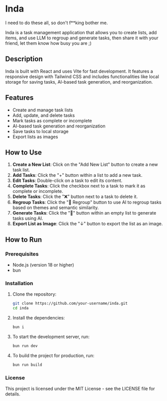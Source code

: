 # Inda

I need to do these all, so don't f\*\*king bother me.

Inda is a task management application that allows you to create lists, add items, and use LLM to regroup and generate tasks, then share it with your friend, let them know how busy you are ;)

## Description

Inda is built with React and uses Vite for fast development. It features a responsive design with Tailwind CSS and includes functionalities like local storage for saving tasks, AI-based task generation, and reorganization.

## Features

- Create and manage task lists
- Add, update, and delete tasks
- Mark tasks as complete or incomplete
- AI-based task generation and reorganization
- Save tasks to local storage
- Export lists as images

## How to Use

1. **Create a New List**: Click on the "Add New List" button to create a new task list.
2. **Add Tasks**: Click the "+" button within a list to add a new task.
3. **Edit Tasks**: Double-click on a task to edit its content.
4. **Complete Tasks**: Click the checkbox next to a task to mark it as complete or incomplete.
5. **Delete Tasks**: Click the "❌" button next to a task to delete it.
6. **Regroup Tasks**: Click the "🤖 Regroup" button to use AI to regroup tasks based on themes and semantic similarity.
7. **Generate Tasks**: Click the "🤖" button within an empty list to generate tasks using AI.
8. **Export List as Image**: Click the "↓" button to export the list as an image.

## How to Run

### Prerequisites

- Node.js (version 18 or higher)
- bun

### Installation

1. Clone the repository:

   ```sh
   git clone https://github.com/your-username/inda.git
   cd inda
   ```

2. Install the dependencies:

   ```sh
   bun i
   ```

3. To start the development server, run:

   ```sh
   bun run dev
   ```

4. To build the project for production, run:

   ```sh
   bun run build
   ```

### License

This project is licensed under the MIT License - see the LICENSE file for details.
